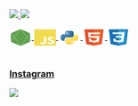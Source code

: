 <div>
   <a href="https://github.com/h1toh">
   <img height="146em" src="https://github-readme-stats.vercel.app/api?username=h1toh&show_icons=true&theme=tokyonight&include_all_commits=true&count_private=true"/>
   <img height="146em" src="https://github-readme-stats.vercel.app/api/top-langs/?username=h1toh&layout=compact&langs_count=6&theme=tokyonight"/>
</div>
    
<div style="display: inline_block"><br>
  <img align="center" alt="NodeJS" height="30" width="40" src="https://raw.githubusercontent.com/devicons/devicon/master/icons/nodejs/nodejs-plain.svg">
  <img align="center" alt="JavaScript" height="30" width="40" src="https://raw.githubusercontent.com/devicons/devicon/master/icons/javascript/javascript-plain.svg">
  <img align="center" alt="Python" height="30" width="40" src="https://github.com/devicons/devicon/blob/master/icons/python/python-original.svg">
  <img align="center" alt="HTML" height="30" width="40" src="https://raw.githubusercontent.com/devicons/devicon/master/icons/html5/html5-original.svg">
  <img align="center" alt="CSS" height="30" width="40" src="https://raw.githubusercontent.com/devicons/devicon/master/icons/css3/css3-original.svg">
   
</div>
 
<br>
 
### Instagram
 
<div> 
  <a href="https://instagram.com/h1toh" target="_blank"><img src="https://img.shields.io/badge/-Instagram-%23E4405F?style=for-the-badge&logo=instagram&logoColor=white" target="_blank"></a>

